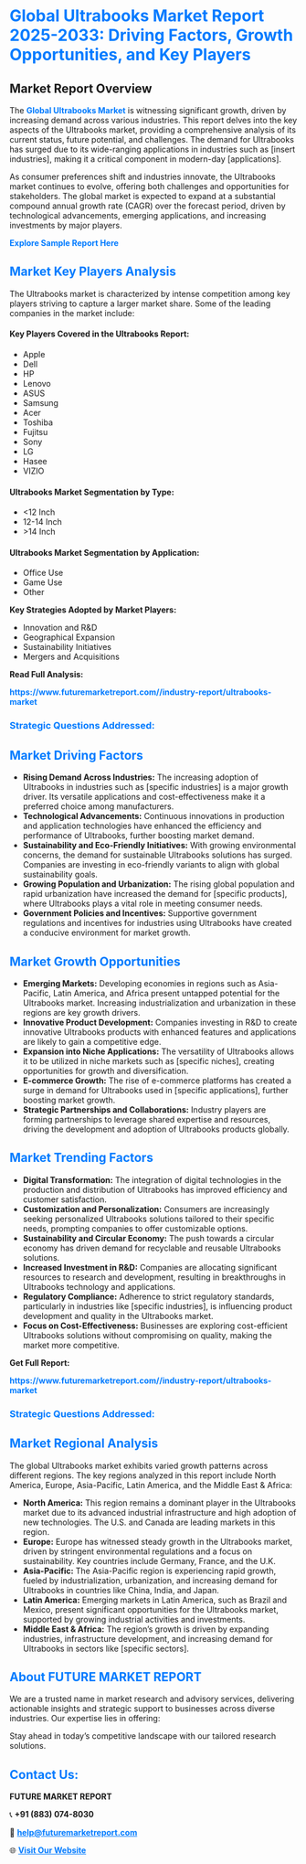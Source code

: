 <h1 style="color: #007BFF;">Global Ultrabooks Market Report 2025-2033: Driving Factors, Growth Opportunities, and Key Players</h1>

<section id="overview">
<h2>Market Report Overview</h2>
<p>The <a href="https://www.futuremarketreport.com//industry-report/ultrabooks-market" style="color: #007BFF; text-decoration: none;"><strong>Global Ultrabooks Market</strong></a> is witnessing significant growth, driven by increasing demand across various industries. This report delves into the key aspects of the Ultrabooks market, providing a comprehensive analysis of its current status, future potential, and challenges. The demand for Ultrabooks has surged due to its wide-ranging applications in industries such as [insert industries], making it a critical component in modern-day [applications].</p>
<p>As consumer preferences shift and industries innovate, the Ultrabooks market continues to evolve, offering both challenges and opportunities for stakeholders. The global market is expected to expand at a substantial compound annual growth rate (CAGR) over the forecast period, driven by technological advancements, emerging applications, and increasing investments by major players.</p>
</section>

<section id="overview">
<p><a href="https://www.futuremarketreport.com//request-sample/reportId=92092" style="color: #007BFF; text-decoration: none;"><strong>Explore Sample Report Here</strong></a></p>
</section>

<section id="key-players">
<h2 style="color: #007BFF;">Market Key Players Analysis</h2>
<p>The Ultrabooks market is characterized by intense competition among key players striving to capture a larger market share. Some of the leading companies in the market include:</p>
<h4>Key Players Covered in the Ultrabooks Report:</h4>
<ul><li>Apple</li><li>Dell</li><li>HP</li><li>Lenovo</li><li>ASUS</li><li>Samsung</li><li>Acer</li><li>Toshiba</li><li>Fujitsu</li><li>Sony</li><li>LG</li><li>Hasee</li><li>VIZIO</li></ul>
<h4>Ultrabooks Market Segmentation by Type:</h4>
<ul><li>&lt;12 Inch</li><li>12-14 Inch</li><li>&gt;14 Inch</li></ul>

<h4>Ultrabooks Market Segmentation by Application:</h4>
<ul><li>Office Use</li><li>Game Use</li><li>Other</li></ul>
<p><strong>Key Strategies Adopted by Market Players:</strong></p>
<ul>
<li>Innovation and R&D</li>
<li>Geographical Expansion</li>
<li>Sustainability Initiatives</li>
<li>Mergers and Acquisitions</li>
</ul>
</section>

<section>
<p><strong>Read Full Analysis: </strong></p><a href="https://www.futuremarketreport.com//industry-report/ultrabooks-market" style="color: #007BFF; text-decoration: none;"><strong>https://www.futuremarketreport.com//industry-report/ultrabooks-market</strong></a>
<h3 style="color: #007BFF;">Strategic Questions Addressed:</h3>
</section>

<section id="driving-factors">
<h2 style="color: #007BFF;">Market Driving Factors</h2>
<ul>
<li><strong>Rising Demand Across Industries:</strong> The increasing adoption of Ultrabooks in industries such as [specific industries] is a major growth driver. Its versatile applications and cost-effectiveness make it a preferred choice among manufacturers.</li>
<li><strong>Technological Advancements:</strong> Continuous innovations in production and application technologies have enhanced the efficiency and performance of Ultrabooks, further boosting market demand.</li>
<li><strong>Sustainability and Eco-Friendly Initiatives:</strong> With growing environmental concerns, the demand for sustainable Ultrabooks solutions has surged. Companies are investing in eco-friendly variants to align with global sustainability goals.</li>
<li><strong>Growing Population and Urbanization:</strong> The rising global population and rapid urbanization have increased the demand for [specific products], where Ultrabooks plays a vital role in meeting consumer needs.</li>
<li><strong>Government Policies and Incentives:</strong> Supportive government regulations and incentives for industries using Ultrabooks have created a conducive environment for market growth.</li>
</ul>
</section>

<section id="growth-opportunities">
<h2 style="color: #007BFF;">Market Growth Opportunities</h2>
<ul>
<li><strong>Emerging Markets:</strong> Developing economies in regions such as Asia-Pacific, Latin America, and Africa present untapped potential for the Ultrabooks market. Increasing industrialization and urbanization in these regions are key growth drivers.</li>
<li><strong>Innovative Product Development:</strong> Companies investing in R&D to create innovative Ultrabooks products with enhanced features and applications are likely to gain a competitive edge.</li>
<li><strong>Expansion into Niche Applications:</strong> The versatility of Ultrabooks allows it to be utilized in niche markets such as [specific niches], creating opportunities for growth and diversification.</li>
<li><strong>E-commerce Growth:</strong> The rise of e-commerce platforms has created a surge in demand for Ultrabooks used in [specific applications], further boosting market growth.</li>
<li><strong>Strategic Partnerships and Collaborations:</strong> Industry players are forming partnerships to leverage shared expertise and resources, driving the development and adoption of Ultrabooks products globally.</li>
</ul>
</section>

<section id="trending-factors">
<h2 style="color: #007BFF;">Market Trending Factors</h2>
<ul>
<li><strong>Digital Transformation:</strong> The integration of digital technologies in the production and distribution of Ultrabooks has improved efficiency and customer satisfaction.</li>
<li><strong>Customization and Personalization:</strong> Consumers are increasingly seeking personalized Ultrabooks solutions tailored to their specific needs, prompting companies to offer customizable options.</li>
<li><strong>Sustainability and Circular Economy:</strong> The push towards a circular economy has driven demand for recyclable and reusable Ultrabooks solutions.</li>
<li><strong>Increased Investment in R&D:</strong> Companies are allocating significant resources to research and development, resulting in breakthroughs in Ultrabooks technology and applications.</li>
<li><strong>Regulatory Compliance:</strong> Adherence to strict regulatory standards, particularly in industries like [specific industries], is influencing product development and quality in the Ultrabooks market.</li>
<li><strong>Focus on Cost-Effectiveness:</strong> Businesses are exploring cost-efficient Ultrabooks solutions without compromising on quality, making the market more competitive.</li>
</ul>
</section>

<section>
<p><strong>Get Full Report: </strong></p><a href="https://www.futuremarketreport.com//industry-report/ultrabooks-market" style="color: #007BFF; text-decoration: none;"><strong>https://www.futuremarketreport.com//industry-report/ultrabooks-market</strong></a>
<h3 style="color: #007BFF;">Strategic Questions Addressed:</h3>
</section>


<section id="regional-analysis">
<h2 style="color: #007BFF;">Market Regional Analysis</h2>
<p>The global Ultrabooks market exhibits varied growth patterns across different regions. The key regions analyzed in this report include North America, Europe, Asia-Pacific, Latin America, and the Middle East & Africa:</p>
<ul>
<li><strong>North America:</strong> This region remains a dominant player in the Ultrabooks market due to its advanced industrial infrastructure and high adoption of new technologies. The U.S. and Canada are leading markets in this region.</li>
<li><strong>Europe:</strong> Europe has witnessed steady growth in the Ultrabooks market, driven by stringent environmental regulations and a focus on sustainability. Key countries include Germany, France, and the U.K.</li>
<li><strong>Asia-Pacific:</strong> The Asia-Pacific region is experiencing rapid growth, fueled by industrialization, urbanization, and increasing demand for Ultrabooks in countries like China, India, and Japan.</li>
<li><strong>Latin America:</strong> Emerging markets in Latin America, such as Brazil and Mexico, present significant opportunities for the Ultrabooks market, supported by growing industrial activities and investments.</li>
<li><strong>Middle East & Africa:</strong> The region’s growth is driven by expanding industries, infrastructure development, and increasing demand for Ultrabooks in sectors like [specific sectors].</li>
</ul>
</section>

<footer>
<h2 style="color: #007BFF;">About FUTURE MARKET REPORT</h2>
<p>We are a trusted name in market research and advisory services, delivering actionable insights and strategic support to businesses across diverse industries. Our expertise lies in offering:</p>

<p>Stay ahead in today’s competitive landscape with our tailored research solutions.</p>

<h2 style="color: #007BFF;">Contact Us:</h2>
<p><strong>FUTURE MARKET REPORT</strong></p>
<p>📞 <strong>+91 (883) 074-8030</strong></p>
<p>📧 <strong><a href="mailto:help@futuremarketreport.com" style="color: #007BFF;">help@futuremarketreport.com</a></strong></p>
<p>🌐 <strong><a href="https://www.futuremarketreport.com/" style="color: #007BFF;">Visit Our Website</a></strong></p>
</footer>